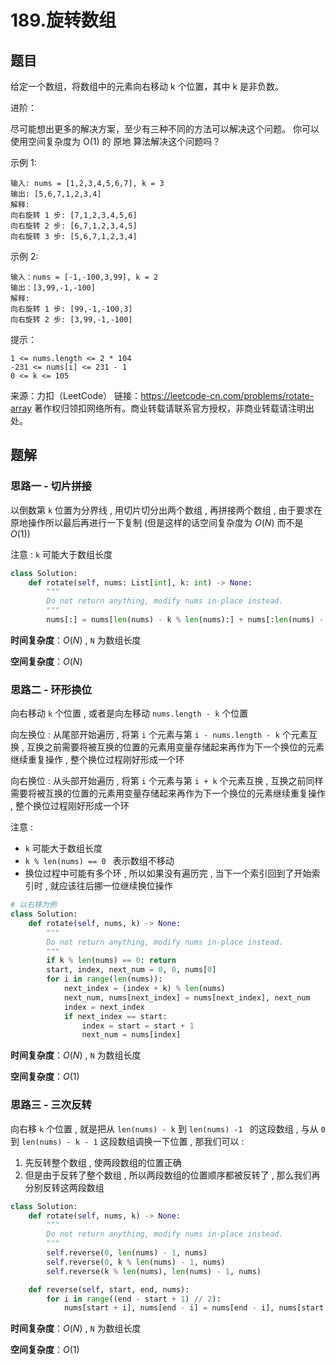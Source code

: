 # 189.旋转数组


<extoc></extoc>

## 题目

给定一个数组，将数组中的元素向右移动 k 个位置，其中 k 是非负数。


进阶：

尽可能想出更多的解决方案，至少有三种不同的方法可以解决这个问题。
你可以使用空间复杂度为 O(1) 的 原地 算法解决这个问题吗？


示例 1:
```
输入: nums = [1,2,3,4,5,6,7], k = 3
输出: [5,6,7,1,2,3,4]
解释:
向右旋转 1 步: [7,1,2,3,4,5,6]
向右旋转 2 步: [6,7,1,2,3,4,5]
向右旋转 3 步: [5,6,7,1,2,3,4]
```
示例 2:
```
输入：nums = [-1,-100,3,99], k = 2
输出：[3,99,-1,-100]
解释: 
向右旋转 1 步: [99,-1,-100,3]
向右旋转 2 步: [3,99,-1,-100]
```

提示：
```
1 <= nums.length <= 2 * 104
-231 <= nums[i] <= 231 - 1
0 <= k <= 105
```
来源：力扣（LeetCode）
链接：https://leetcode-cn.com/problems/rotate-array
著作权归领扣网络所有。商业转载请联系官方授权，非商业转载请注明出处。

## 题解

### 思路一 - 切片拼接

以倒数第 `k` 位置为分界线 , 用切片切分出两个数组 , 再拼接两个数组 , 由于要求在原地操作所以最后再进行一下复制 (但是这样的话空间复杂度为 $O(N)$ 而不是 $O(1)$)

注意 : `k` 可能大于数组长度

```python
class Solution:
    def rotate(self, nums: List[int], k: int) -> None:
        """
        Do not return anything, modify nums in-place instead.
        """
        nums[:] = nums[len(nums) - k % len(nums):] + nums[:len(nums) - k % len(nums)]
```

**时间复杂度**：$O(N)$ , `N` 为数组长度

**空间复杂度**：$O(N)$

### 思路二 - 环形换位

向右移动 `k` 个位置 , 或者是向左移动 `nums.length - k` 个位置 

向左换位 : 从尾部开始遍历 , 将第 `i` 个元素与第 `i - nums.length - k` 个元素互换 , 互换之前需要将被互换的位置的元素用变量存储起来再作为下一个换位的元素继续重复操作 , 整个换位过程刚好形成一个环

向右换位 : 从头部开始遍历 , 将第 `i` 个元素与第 `i + k` 个元素互换 , 互换之前同样需要将被互换的位置的元素用变量存储起来再作为下一个换位的元素继续重复操作 , 整个换位过程刚好形成一个环

注意 : 

- `k` 可能大于数组长度
- `k % len(nums) == 0 `  表示数组不移动
- 换位过程中可能有多个环 , 所以如果没有遍历完 , 当下一个索引回到了开始索引时 , 就应该往后挪一位继续换位操作

```python
# 以右移为例
class Solution:
    def rotate(self, nums, k) -> None:
        """
        Do not return anything, modify nums in-place instead.
        """
        if k % len(nums) == 0: return
        start, index, next_num = 0, 0, nums[0]
        for i in range(len(nums)):
            next_index = (index + k) % len(nums)
            next_num, nums[next_index] = nums[next_index], next_num
            index = next_index
            if next_index == start:
                index = start = start + 1
                next_num = nums[index]
```

**时间复杂度**：$O(N)$ , `N` 为数组长度

**空间复杂度**：$O(1)$

### 思路三 - 三次反转

向右移 `k` 个位置 , 就是把从 `len(nums) - k`  到 `len(nums) -1 ` 的这段数组 , 与从 `0` 到 `len(nums) - k - 1` 这段数组调换一下位置 , 那我们可以 : 

1. 先反转整个数组 , 使两段数组的位置正确
2. 但是由于反转了整个数组 , 所以两段数组的位置顺序都被反转了 , 那么我们再分别反转这两段数组

```python
class Solution:
    def rotate(self, nums, k) -> None:
        """
        Do not return anything, modify nums in-place instead.
        """
        self.reverse(0, len(nums) - 1, nums)
        self.reverse(0, k % len(nums) - 1, nums)
        self.reverse(k % len(nums), len(nums) - 1, nums)

    def reverse(self, start, end, nums):
        for i in range((end - start + 1) // 2):
            nums[start + i], nums[end - i] = nums[end - i], nums[start + i]
```

**时间复杂度**：$O(N)$ , `N` 为数组长度

**空间复杂度**：$O(1)$

